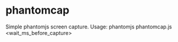 # phantomcap
Simple phantomjs screen capture.
Usage: phantomjs phantomcap.js <url> <wait_ms_before_capture>
